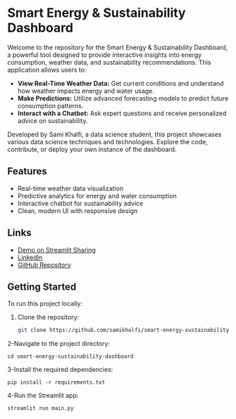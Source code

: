 # Smart Energy & Sustainability Dashboard

Welcome to the repository for the Smart Energy & Sustainability Dashboard, a powerful tool designed to provide interactive insights into energy consumption, weather data, and sustainability recommendations. This application allows users to:

- **View Real-Time Weather Data:** Get current conditions and understand how weather impacts energy and water usage.
- **Make Predictions:** Utilize advanced forecasting models to predict future consumption patterns.
- **Interact with a Chatbot:** Ask expert questions and receive personalized advice on sustainability.

Developed by Sami Khalfi, a data science student, this project showcases various data science techniques and technologies. Explore the code, contribute, or deploy your own instance of the dashboard.

## Features

- Real-time weather data visualization
- Predictive analytics for energy and water consumption
- Interactive chatbot for sustainability advice
- Clean, modern UI with responsive design

## Links

- [Demo on Streamlit Sharing](Your_Streamlit_App_URL)
- [LinkedIn](https://www.linkedin.com/in/sami-khalfi-355098290/)
- [GitHub Repository](https://github.com/samikhalfi/smart-energy-sustainability-dashboard)

## Getting Started

To run this project locally:

1. Clone the repository:
   ```bash
   git clone https://github.com/samikhalfi/smart-energy-sustainability-dashboard.git
   ```
2-Navigate to the project directory:
   ```
   cd smart-energy-sustainability-dashboard
   ```
3-Install the required dependencies:
   ```
   pip install -r requirements.txt
   ```
4-Run the Streamlit app:
   ```
   streamlit run main.py
   ```
